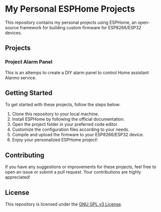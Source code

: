 # My Personal ESPHome Projects

This repository contains my personal projects using ESPHome, an open-source framework for building custom firmware for ESP8266/ESP32 devices.

## Projects

### Project Alarm Panel

This is an attemps to create a DIY alarm panel to control Home assistant Alarmo service.

## Getting Started

To get started with these projects, follow the steps below:

1. Clone this repository to your local machine.
2. Install ESPHome by following the official documentation.
3. Open the project folder in your preferred code editor.
4. Customize the configuration files according to your needs.
5. Compile and upload the firmware to your ESP8266/ESP32 device.
6. Enjoy your personalized ESPHome project!

## Contributing

If you have any suggestions or improvements for these projects, feel free to open an issue or submit a pull request. Your contributions are highly appreciated!

## License

This repository is licensed under the [GNU GPL v3 License](LICENSE).
